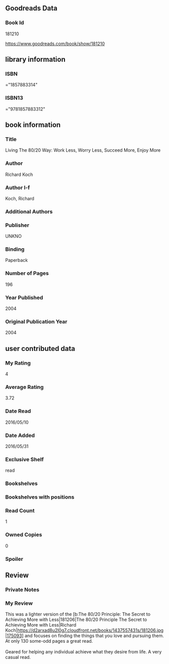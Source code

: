 <!-- This template shows how to bulk convert all columns of data into one markdown file -->
<!-- caveat: KeyError if there's a mismatch. Empty values output nothing -->

## Goodreads Data

### Book Id 

181210

https://www.goodreads.com/book/show/181210

## library information

### ISBN 
="1857883314"

### ISBN13 
="9781857883312"

## book information

### Title
Living The 80/20 Way: Work Less, Worry Less, Succeed More, Enjoy More

### Author 
Richard Koch

### Author l-f 
Koch, Richard

### Additional Authors


### Publisher 
UNKNO

### Binding
Paperback

### Number of Pages
196

### Year Published
2004

### Original Publication Year 
2004

## user contributed data

### My Rating
4

### Average Rating
3.72

### Date Read
2016/05/10

### Date Added
2016/05/31

### Exclusive Shelf
read

### Bookshelves


### Bookshelves with positions


### Read Count
1

### Owned Copies
0

### Spoiler 


## Review

### Private Notes


### My Review
This was a lighter version of the [b:The 80/20 Principle: The Secret to Achieving More with Less|181206|The 80/20 Principle  The Secret to Achieving More with Less|Richard Koch|https://d2arxad8u2l0g7.cloudfront.net/books/1437557431s/181206.jpg|175093] and focuses on finding the things that you love and pursuing them. At only 130 some-odd pages a great read.<br/><br/>Geared for helping any individual achieve what they desire from life. A very casual read.